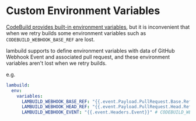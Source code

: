 # Custom Environment Variables

[CodeBuild provides built-in environment variables](https://docs.aws.amazon.com/codebuild/latest/userguide/build-env-ref-env-vars.html),
but it is inconvenient that when we retry builds some environment variables such as `CODEBUILD_WEBHOOK_BASE_REF` are lost.

lambuild supports to define environment variables with data of GitHub Webhook Event and associated pull request,
and these environment variables aren't lost when we retry builds.

e.g.

```yaml
lambuild:
  env:
    variables:
      LAMBUILD_WEBHOOK_BASE_REF: "{{.event.Payload.PullRequest.Base.Ref}}" # CODEBUILD_WEBHOOK_BASE_REF
      LAMBUILD_WEBHOOK_HEAD_REF: "{{.event.Payload.PullRequest.Head.Ref}}" # CODEBUILD_WEBHOOK_HEAD_REF
      LAMBUILD_WEBHOOK_EVENT: "{{.event.Headers.Event}}" # CODEBUILD_WEBHOOK_EVENT
```
